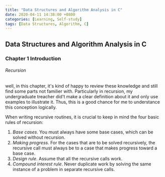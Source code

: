 ```yaml
---
title: "Data Structures and Algorithm Analysis in C"
date: 2020-04-11 14:38:00 +0800
categories: [Learning, Self-study]
tags: [Data Structures, Algorithm, C]
---
```

## Data Structures and Algorithm Analysis in C

### Chapter 1 Introduction

###### Recursion

well, in this chapter, it's kind of happy to review these knowledge and still find some parts not familier with. Particularly in recursion, my undergraduate treacher did't make a clear definition about it and only use examples to illustrate it. Thus, this is a good chance for me to understance this conception logically.

When writing recursive routines, it is crucial to keep in mind the four basic rules of recursion:
	
1. *Base cases*. You must always have some base cases, which can be solved without recursion.
2. *Making progress*. For the cases that are to be solved recursively, the recursive call must always be to a case that makes progress toward a base case.
3. *Design rule*. Assume that all the recursive calls work.
4. *Compound interest rule*. Never duplicate work by solving the same instance of a problem in separate recursive calls.